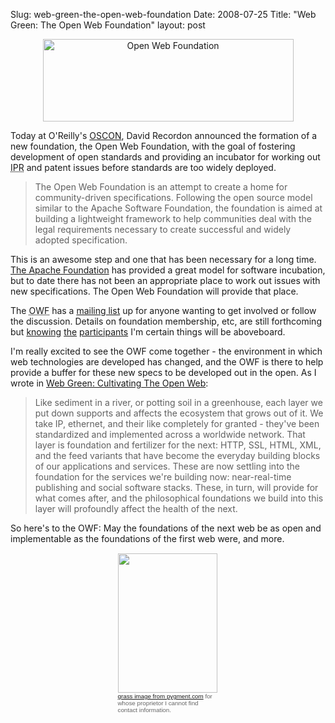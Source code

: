 Slug: web-green-the-open-web-foundation
Date: 2008-07-25
Title: "Web Green: The Open Web Foundation"
layout: post

<a href="http://openwebfoundation.org/" style="display:block; text-align:center"><img  alt="Open Web Foundation" class="size-full wp-image-2735 at-xid-6a010534988cd3970b0120a5b36a12970c " height="132" src="http://steveivy.typepad.com/.a/6a010534988cd3970b0120a5b36a12970c-pi" title="Open Web Foundation" width="401" /></a>

Today at O'Reilly's [OSCON](http://en.oreilly.com/oscon2008/public/content/home), David Recordon announced the formation of a new foundation, the Open Web Foundation, with the goal of fostering development of open standards and providing an incubator for working out <abbr title="Intellectual Property Rights">IPR</abbr> and patent issues before standards are too widely deployed.

>The Open Web Foundation is an attempt to create a home for community-driven specifications. Following the open source model similar to the Apache Software Foundation, the foundation is aimed at building a lightweight framework to help communities deal with the legal requirements necessary to create successful and widely adopted specification.

This is an awesome step and one that has been necessary for a long time. [The Apache Foundation](http://www.apache.org/) has provided a great model for software incubation, but to date there has not been an appropriate place to work out issues with new specifications. The Open Web Foundation will provide that place.

The <abbr title="Open Web Foundation">OWF</abbr> has a [mailing list](http://groups.google.com/group/open-web-discuss) up for anyone wanting to get involved or follow the discussion. Details on foundation membership, etc, are still forthcoming but [knowing](http://factoryjoe.com/blog) [the](http://daveman692.livejournal.com) [participants](http://kveton.com) I'm certain things will be aboveboard.

I'm really excited to see the OWF come together - the environment in which web technologies are developed has changed, and the OWF is there to help provide a buffer for these new specs to be developed out in the open. As I wrote in [Web Green: Cultivating The Open Web](http://redmonk.net/archives/2008/06/26/web-green-cultivating-the-open-web/):

>Like sediment in a river, or potting soil in a greenhouse, each layer we put down supports and affects the ecosystem that grows out of it. We take IP, ethernet, and their like completely for granted - they've been standardized and implemented across a worldwide network. That layer is foundation and fertilizer for the next: HTTP, SSL, HTML, XML, and the feed variants that have become the everyday building blocks of our applications and services. These are now settling into the foundation for the services we're building now: near-real-time publishing and social software stacks. These, in turn, will provide for what comes after, and the philosophical foundations we build into this layer will profoundly affect the health of the next.

So here's to the OWF: May the foundations of the next web be as open and implementable as the foundations of the first web were, and more.

<p style="padding:1px; margin: 8px auto; width:161px; color: #666;">
<a href="http://redmonk.net/archives/2008/06/26/web-green-cultivating-the-open-web/"><img  alt="" class="size-medium wp-image-2729 at-xid-6a010534988cd3970b0120a5b36a31970c " height="223" src="http://steveivy.typepad.com/.a/6a010534988cd3970b0120a5b36a31970c-pi" title="Web Green: Cultivating The Open Web" width="159" /></a>
<span style="font-size: 70%; font-family: Verdana, Arial, sans-serif"><a href="http://www.pygment.com/blog/2006/06/06/grass-sky/">grass image from pygment.com</a> for whose proprietor I cannot find contact information.</span>
</p>
